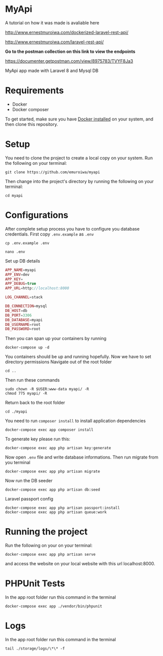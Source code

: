# MyApi

A tutorial on how it was made is avaliable here

http://www.ernestmuroiwa.com/dockerized-laravel-rest-api/

http://www.ernestmuroiwa.com/laravel-rest-api/

**Go to the postman collection on this link to view the endpoints**

https://documenter.getpostman.com/view/8975783/TVYF8Ja3

MyApi app made with Laravel 8 and Mysql DB

# Requirements

-   Docker
-   Docker composer

To get started, make sure you have [Docker installed](https://docs.docker.com/docker-for-linux/install/) on your system, and then clone this repository.

# Setup

You need to clone the project to create a local copy on your system.
Run the following on your terminal:

```
git clone https://github.com/emuroiwa/myapi
```

Then change into the project's directory by running the following on your terminal:

```
cd myapi

```

# Configurations

After complete setup process you have to configure you database credentials. First copy `.env.example` as `.env`

```shell
cp .env.example .env
```

```shell
nano .env
```

Set up DB details

```php
APP_NAME=myapi
APP_ENV=dev
APP_KEY=
APP_DEBUG=true
APP_URL=http://localhost:8000

LOG_CHANNEL=stack

DB_CONNECTION=mysql
DB_HOST=db
DB_PORT=3306
DB_DATABASE=myapi
DB_USERNAME=root
DB_PASSWORD=root
```

Then you can span up your containers by running

```shell
docker-compose up -d
```

You containers should be up and running hopefully. Now we have to set directory permissions
Navigate out of the root folder

```shell
cd ..
```

Then run these commands

```shell
sudo chown -R $USER:www-data myapi/ -R
chmod 775 myapi/ -R
```

Return back to the root folder

```shell
cd ./myapi
```

You need to run `composer install` to install application dependencies

```shell
docker-compose exec app composer install
```

To generate key please run this:

```
docker-compose exec app php artisan key:generate
```

Now open `.env` file and write database informations. Then run migrate from you terminal

```shell
docker-compose exec app php artisan migrate
```

Now run the DB seeder

```shell
docker-compose exec app php artisan db:seed
```

Laravel passport config

```shell
docker-compose exec app php artisan passport:install
docker-compose exec app php artisan queue:work

```

# Running the project

Run the following on your on your terminal:

```
docker-compose exec app php artisan serve
```

and access the website on your local website with this url localhost:8000.

# PHPUnit Tests

In the app root folder run this command in the terminal

```shell
docker-compose exec app ./vendor/bin/phpunit
```

# Logs

In the app root folder run this command in the terminal

```shell
tail ./storage/logs/\*\* -f
```
